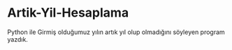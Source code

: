 # Artik-Yil-Hesaplama
Python ile Girmiş olduğumuz yılın artık yıl olup olmadığını söyleyen program yazdık. 
